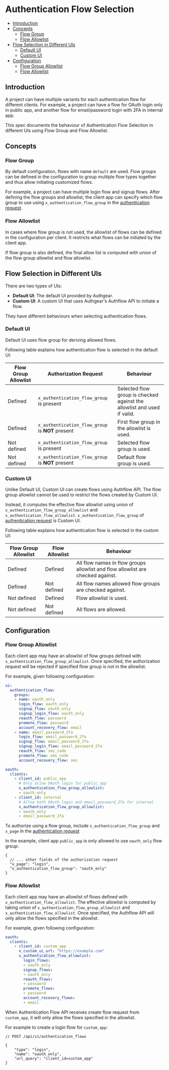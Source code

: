 # Authentication Flow Selection

- [Introduction](#introduction)
- [Concepts](#concepts)
  - [Flow Group](#flow-group)
  - [Flow Allowlist](#flow-allowlist)
- [Flow Selection in Different UIs](#flow-selection-in-different-uis)
  - [Default UI](#default-ui)
  - [Custom UI](#custom-ui)
- [Configuration](#configuration)
  - [Flow Group Allowlist](#flow-group-allowlist)
  - [Flow Allowlist](#flow-allowlist-1)

## Introduction

A project can have multiple variants for each authentication flow for different clients. For example, a project can have a flow for OAuth login only in public app, and another flow for email/password login with 2FA in internal app.

This spec documents the behaviour of Authentication Flow Selection in different UIs using Flow Group and Flow Allowlist.

## Concepts

### Flow Group

By default configuration, flows with name `default` are used. Flow groups can be defined in the configuration to group multiple flow types together and thus allow initiating customized flows.

For example, a project can have multiple login flow and signup flows. After defining the flow groups and allowlist, the client app can specify which flow group to use using `x_authentication_flow_group` in the [authentication request](/docs/specs/oidc.md#x_authentication_flow_group).

### Flow Allowlist

In cases where flow group is not used, the allowlist of flows can be defined in the configuration per client. It restricts what flows can be initiated by the client app.

If flow group is also defined, the final allow list is computed with union of the flow group allowlist and flow allowlist.

## Flow Selection in Different UIs

There are two types of UIs:
- **Default UI**: The default UI provided by Authgear.
- **Custom UI**: A custom UI that uses Authgear's Authflow API to initiate a flow.

They have different behaviours when selecting authentication flows.

### Default UI

Default UI uses flow group for deriving allowed flows.

Following table explains how authentication flow is selected in the default UI:

| Flow Group Allowlist | Authorization Request | Behaviour |
| --- | --- | --- |
| Defined | `x_authentication_flow_group` is present  | Selected flow group is checked against the allowlist and used if valid. |
| Defined | `x_authentication_flow_group` is **NOT** present  | First flow group in the allowlist is used. |
| Not defined | `x_authentication_flow_group` is present  | Selected flow group is used. |
| Not defined | `x_authentication_flow_group` is **NOT** present  | Default flow group is used. |

### Custom UI
Unlike Default UI, Custom UI can create flows using Authflow API. The flow group allowlist cannot be used to restrict the flows created by Custom UI.

Instead, it computes the effective flow allowlist using union of `x_authentication_flow_group_allowlist` and `x_authentication_flow_allowlist`. `x_authentication_flow_group` of [authentication request](/docs/specs/oidc.md#x_authentication_flow_group) is Custom UI.

Following table explains how authentication flow is selected in the custom UI:

| Flow Group Allowlist | Flow Allowlist | Behaviour |
| --- | --- | --- |
| Defined | Defined | All flow names in flow groups allowlist and flow allowlist are checked against. |
| Defined | Not defined | All flow names allowed flow groups are checked against. |
| Not defined | Defined | Flow allowlist is used. |
| Not defined | Not defined | All flows are allowed. |

## Configuration

### Flow Group Allowlist

Each client app may have an allowlist of flow groups defined with `x_authentication_flow_group_allowlist`. Once specified, the authorization request will be rejected if specified flow group is not in the allowlist.

For example, given following configuration:

```yaml
ui:
  authentication_flow:
    groups:
    - name: oauth_only
      login_flow: oauth_only
      signup_flow: oauth_only
      signup_login_flow: oauth_only
      reauth_flow: password
      promote_flow: password
      account_recovery_flow: email
    - name: email_password_2fa
      login_flow: email_password_2fa
      signup_flow: email_password_2fa
      signup_login_flow: email_password_2fa
      reauth_flow: sms_code
      promote_flow: sms_code
      account_recovery_flow: sms

oauth:
  clients:
    - client_id: public_app
      # Only allow OAuth login for public_app
      x_authentication_flow_group_allowlist:
      - oauth_only
    - client_id: internal
      # Allow both OAuth login and email_password_2fa for internal
      x_authentication_flow_group_allowlist:
      - oauth_only
      - email_password_2fa
```

To authorize using a flow group, include `x_authentication_flow_group` and `x_page` in the [authentication request](/docs/specs/oidc.md#x_authentication_flow_group)

In the example, client app `public_app` is only allowed to use `oauth_only` flow group:

```jsonc
{
  // ... other fields of the authorization request
  "x_page": "login",
  "x_authentication_flow_group": "oauth_only"
}
```

### Flow Allowlist

Each client app may have an allowlist of flows defined with `x_authentication_flow_allowlist`. The effective allowlist is computed by taking union of `x_authentication_flow_group_allowlist` and `x_authentication_flow_allowlist`. Once specified, the Authflow API will only allow the flows specified in the allowlist.

For example, given following configuration:

```yaml
oauth:
  clients:
    - client_id: custom_app
      x_custom_ui_url: "https://example.com"
      x_authentication_flow_allowlist:
        login_flows:
        - oauth_only
        signup_flows:
        - oauth_only
        reauth_flows:
        - password
        promote_flows:
        - password
        account_recovery_flows:
        - email
```

When Authentication Flow API receives create flow request from `custom_app`, it will only allow the flows specified in the allowlist.

For example to create a login flow for `custom_app`:

```jsonc
// POST /api/v1/authentication_flows

{
    "type": "login",
    "name": "oauth_only",
    "url_query": "client_id=custom_app"
}
```
